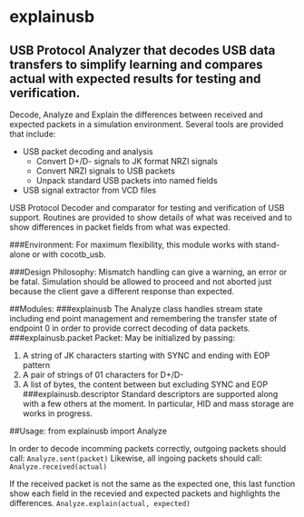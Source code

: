 # explainusb
## USB Protocol Analyzer that decodes USB data transfers to simplify learning and compares actual with expected results for testing and verification.

Decode, Analyze and Explain the differences between received and expected packets in a simulation environment.
Several tools are provided that include:
* USB packet decoding and analysis
  * Convert D+/D- signals to JK format NRZI signals
  * Convert NRZI signals to USB packets
  * Unpack standard USB packets into named fields
* USB signal extractor from VCD files

USB Protocol Decoder and comparator for testing and verification of USB
support. Routines are provided to show details of what was received and
to show differences in packet fields from what was expected.

###Environment:
For maximum flexibility, this module works with stand-alone or with cocotb_usb.

###Design Philosophy:
Mismatch handling can give a warning, an error or be fatal.
Simulation should be allowed to proceed and not aborted just because
the client gave a different response than expected.

##Modules:
###explainusb
The Analyze class handles stream state including end point management and
remembering the transfer state of endpoint 0 in order to provide correct
decoding of data packets.
###explainusb.packet
Packet: May be initialized by passing:
1. A string of JK characters starting with SYNC and ending with EOP pattern
2. A pair of strings of 01 characters for D+/D-
3. A list of bytes, the content between but excluding SYNC and EOP
###explainusb.descriptor
Standard descriptors are supported along with a few others at the moment.
In particular, HID and mass storage are works in progress.

##Usage:
from explainusb import Analyze

In order to decode incomming packets correctly, outgoing packets should call:
`Analyze.sent(packet)`
Likewise, all ingoing packets should call:
`Analyze.received(actual)`

If the received packet is not the same as the expected one, this last function
show each field in the recevied and expected packets and highlights the
differences.
`Analyze.explain(actual, expected)`
